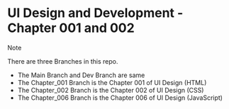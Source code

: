 # UI Design and Development - Chapter 001 and 002

> [!Note]
> There are three Branches in this repo. <br>
> - The Main Branch and Dev Branch are same <br>
> - The Chapter_001 Branch is the Chapter 001 of UI Design (HTML) <br>
> - The Chapter_002 Branch is the Chapter 002 of UI Design (CSS) <br>
> - The Chapter_006 Branch is the Chapter 006 of UI Design (JavaScript) <br>
